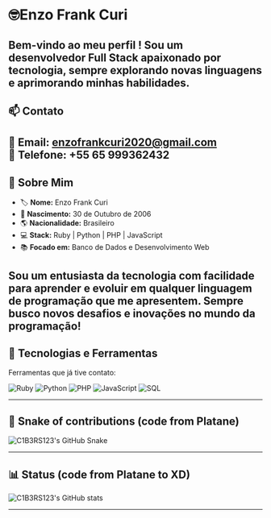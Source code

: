 # 🤓Enzo Frank Curi  

Bem-vindo ao meu perfil ! Sou um desenvolvedor **Full Stack** apaixonado por tecnologia, sempre explorando novas linguagens e aprimorando minhas habilidades.  
---
## 📫 Contato  
📧 **Email:** [enzofrankcuri2020@gmail.com](mailto:enzofrankcuri2020@gmail.com)  
📱 **Telefone:** +55 65 999362432  
---


## 🌟 Sobre Mim  
- 🏷 **Nome:** Enzo Frank Curi  
- 🎂 **Nascimento:** 30 de Outubro de 2006  
- 🌎 **Nacionalidade:** Brasileiro  
- 💻 **Stack:** Ruby | Python | PHP | JavaScript  
- 📚 **Focado em:** Banco de Dados e Desenvolvimento Web  

Sou um entusiasta da tecnologia com facilidade para aprender e evoluir em qualquer linguagem de programação que me apresentem. Sempre busco novos desafios e inovações no mundo da programação!  
---

## 🚀 Tecnologias e Ferramentas 
Ferramentas que já tive contato:

![Ruby](https://img.shields.io/badge/Ruby-CC342D?style=for-the-badge&logo=ruby&logoColor=white) ![Python](https://img.shields.io/badge/Python-3776AB?style=for-the-badge&logo=python&logoColor=white) ![PHP](https://img.shields.io/badge/PHP-777BB4?style=for-the-badge&logo=php&logoColor=white) ![JavaScript](https://img.shields.io/badge/JavaScript-F7DF1E?style=for-the-badge&logo=javascript&logoColor=black) ![SQL](https://img.shields.io/badge/SQL-003B57?style=for-the-badge&logo=database&logoColor=white)

---
## 🐍 Snake of contributions (code from Platane)
![C1B3RS123's GitHub Snake](https://github.com/C1B3R123/C1B3R123/blob/output/github-contribution-grid-snake.svg)

---

## 📊 Status (code from Platane to XD)

![C1B3RS123's GitHub stats](https://github-readme-stats.vercel.app/api?username=C1B3R123&show_icons=true&theme=radical)

---
